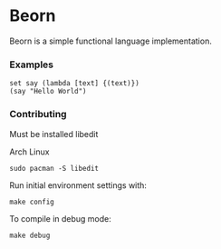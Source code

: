 # Beorn

Beorn is a simple functional language implementation.

### Examples

```beorn
set say (lambda [text] {(text)})
(say "Hello World")
```

### Contributing

Must be installed libedit

Arch Linux
```
sudo pacman -S libedit
```

Run initial environment settings with:

```
make config
```

To compile in debug mode:

```
make debug
```


